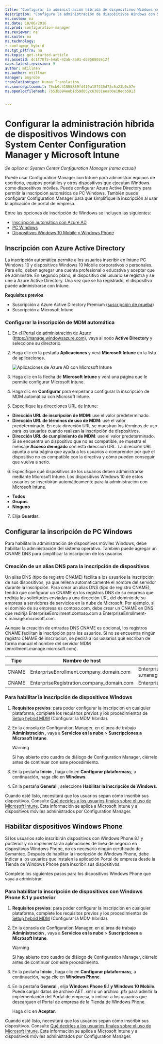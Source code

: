 ```yaml
---
title: "Configurar la administración híbrida de dispositivos Windows con System Center Configuration Manager y Microsoft Intune | Microsoft Docs"
description: "Configure la administración de dispositivos Windows con System Center Configuration Manager y Microsoft Intune."
ms.custom: na
ms.date: 10/06/2016
ms.prod: configuration-manager
ms.reviewer: na
ms.suite: na
ms.technology:
- configmgr-hybrid
ms.tgt_pltfrm: na
ms.topic: get-started-article
ms.assetid: dc1f70f5-64ab-42ab-aa91-d3858803e12f
caps.latest.revision: 9
author: mtillman
ms.author: mtillman
manager: angrobe
translationtype: Human Translation
ms.sourcegitcommit: 76cb0c41865859fd410a187435d73c6a23b0c57e
ms.openlocfilehash: 7b53b094eeb1d59d052c63831eeab0e10edb5913


---
```

# <a name="set-up-windows-hybrid-device-management-with-system-center-configuration-manager-and-microsoft-intune"></a>Configurar la administración híbrida de dispositivos Windows con System Center Configuration Manager y Microsoft Intune

*Se aplica a: System Center Configuration Manager (rama actual)*

Puede usar Configuration Manager con Intune para administrar equipos de escritorio, equipos portátiles y otros dispositivos que ejecutan Windows como dispositivos móviles. Puede configurar Azure Active Directory para permitir la inscripción automática de PC Windows. También puede configurar Configuration Manager para que simplifique la inscripción al usar la aplicación de portal de empresa.


Entre las opciones de inscripción de Windows se incluyen las siguientes:

- [Inscripción automática con Azure AD](#azure-active-directory-enrollment)
- [PC Windows](#set-up-windows-device-enrollment)
- [Dispositivos Windows 10 Mobile y Windows Phone](#enable-windows-phone-devices)

## <a name="azure-active-directory-enrollment"></a>Inscripción con Azure Active Directory

La inscripción automática permite a los usuarios inscribir en Intune PC Windows 10 y dispositivos Windows 10 Mobile corporativos o personales. Para ello, deben agregar una cuenta profesional o educativa y aceptar que se administre. En segundo plano, el dispositivo del usuario se registra y se une a Azure Active Directory. Una vez que se ha registrado, el dispositivo puede administrarse con Intune.

**Requisitos previos**
- Suscripción a Azure Active Directory Premium ([suscripción de prueba](http://go.microsoft.com/fwlink/?LinkID=816845))
- Suscripción a Microsoft Intune


### <a name="configure-automatic-mdm-enrollment"></a>Configurar la inscripción de MDM automática

1. En el [Portal de administración de Azure](https://manage.windowsazure.com) (https://manage.windowsazure.com), vaya al nodo **Active Directory** y seleccione su directorio.

2. Haga clic en la pestaña **Aplicaciones** y verá **Microsoft Intune** en la lista de aplicaciones.

    ![Aplicaciones de Azure AD con Microsoft Intune](../media/aad-intune-app.png)

3. Haga clic en la flecha de **Microsoft Intune** y verá una página que le permite configurar Microsoft Intune.

4. Haga clic en **Configurar** para empezar a configurar la inscripción de MDM automática con Microsoft Intune.

5. Especifique las direcciones URL de Intune:

  - **Dirección URL de inscripción de MDM**: use el valor predeterminado.
  - **Dirección URL de términos de uso de MDM**: use el valor predeterminado. En esta dirección URL se muestran los términos de uso para los usuarios cuando realizan la inscripción de dispositivos.
  - **Dirección URL de cumplimiento de MDM**: use el valor predeterminado. Si se encuentra un dispositivo que no es compatible, se muestra el mensaje **Acceso denegado** con esta dirección URL. La dirección URL apunta a una página que ayuda a los usuarios a comprender por qué el dispositivo no es compatible con la directiva y cómo pueden conseguir que vuelva a serlo.

6.  Especifique qué dispositivos de los usuarios deben administrarse mediante Microsoft Intune. Los dispositivos Windows 10 de estos usuarios se inscribirán automáticamente para la administración con Microsoft Intune.

  - **Todos**
  - **Grupos**
  - **Ninguno**

7. Elija **Guardar**.

## <a name="configure-windows-pc-enrollment"></a>Configurar la inscripción de PC Windows
 Para habilitar la administración de dispositivos móviles Windows, debe habilitar la administración del sistema operativo.  También puede agregar un CNAME DNS para simplificar la inscripción de los usuarios.

### <a name="create-dns-alias-for-device-enrollment"></a>Creación de un alias DNS para la inscripción de dispositivos  
 Un alias DNS (tipo de registro CNAME) facilita a los usuarios la inscripción de sus dispositivos, ya que rellena automáticamente el nombre del servidor durante la inscripción. Para crear un alias DNS (tipo de registro CNAME), tendrá que configurar un CNAME en los registros DNS de su empresa que redirija las solicitudes enviadas a una dirección URL del dominio de su empresa a servidores de servicios en la nube de Microsoft.  Por ejemplo, si el dominio de su empresa es contoso.com, debe crear un CNAME en DNS que redirija EnterpriseEnrollment.contoso.com a EnterpriseEnrollment-s.manage.microsoft.com.  

 Aunque la creación de entradas DNS CNAME es opcional, los registros CNAME facilitan la inscripción para los usuarios. Si no se encuentra ningún registro CNAME de inscripción, se pedirá a los usuarios que escriban de forma manual el nombre del servidor MDM (enrollment.manage.microsoft.com).

|Tipo|Nombre de host|Apunta a|  
|----------|---------------|---------------|  
|CNAME|EnterpriseEnrollment.company_domain.com|EnterpriseEnrollment-s.manage.microsoft.com|  
|CNAME|EnterpriseRegistration.company_domain.com|EnterpriseRegistration.windows.net|  
### <a name="to-enable-enrollment-for-windows-devices"></a>Para habilitar la inscripción de dispositivos Windows  

1.  **Requisitos previos**: para poder configurar la inscripción en cualquier plataforma, complete los requisitos previos y los procedimientos de [Setup hybrid MDM](setup-hybrid-mdm.md) (Configurar la MDM híbrida).  

2.  En la consola de Configuration Manager, en el área de trabajo **Administración** , vaya a **Servicios en la nube** > **Suscripciones a Microsoft Intune**.  

    > [!WARNING]  
    >  Si hay abierto otro cuadro de diálogo de Configuration Manager, ciérrelo antes de continuar con este procedimiento.  

3.  En la pestaña **Inicio** , haga clic en **Configurar plataformas**y, a continuación, haga clic en **Windows**.  

4.  En la pestaña **General** , seleccione **Habilitar la inscripción de Windows**.  

 Cuando esté listo, necesitará que los usuarios sepan cómo inscribir sus dispositivos. Consulte [Qué decirles a los usuarios finales sobre el uso de Microsoft Intune](https://docs.microsoft.com/intune/deploy-use/what-to-tell-your-end-users-about-using-microsoft-intune). Esta información se aplica a Microsoft Intune y a dispositivos móviles administrados por Configuration Manager.

## <a name="enable-windows-phone-devices"></a>Habilitar dispositivos Windows Phone  
  Si los usuarios solo inscribirán dispositivos con Windows Phone 8.1 y posterior y no implementarán aplicaciones de línea de negocio en dispositivos Windows Phone, no es necesario ningún certificado de Symantec. Después de habilitar la inscripción de Windows Phone, debe indicar a los usuarios que instalen la aplicación Portal de empresa desde la Tienda de Windows Phone para inscribir sus dispositivos.  

  Complete los siguientes pasos para los dispositivos Windows Phone que vaya a administrar.  

### <a name="to-enable-enrollment-for-windows-phone-81-and-later-devices"></a>Para habilitar la inscripción de dispositivos con Windows Phone 8.1 y posterior  

 1.  **Requisitos previos**: para poder configurar la inscripción en cualquier plataforma, complete los requisitos previos y los procedimientos de [Setup hybrid MDM](setup-hybrid-mdm.md) (Configurar la MDM híbrida).  

 2.  En la consola de Configuration Manager, en el área de trabajo **Administración** , vaya a **Servicios en la nube** > **Suscripciones a Microsoft Intune**.  

     > [!WARNING]  
     >  Si hay abierto otro cuadro de diálogo de Configuration Manager, ciérrelo antes de continuar con este procedimiento.  

 3.  En la pestaña **Inicio** , haga clic en **Configurar plataformas**y, a continuación, haga clic en **Windows Phone**.  

 4.  En la pestaña **General** , elija  **Windows Phone 8.1 y Windows 10 Mobile**. Puede cargar datos de archivo AET .xml o un archivo .pfx para admitir la implementación del Portal de empresa, o indicar a los usuarios que descarguen el Portal de empresa de la Tienda de Windows Phone.  

      Haga clic en **Aceptar**.  

  Cuando esté listo, necesitará que los usuarios sepan cómo inscribir sus dispositivos. Consulte [Qué decirles a los usuarios finales sobre el uso de Microsoft Intune](https://docs.microsoft.com/intune/deploy-use/what-to-tell-your-end-users-about-using-microsoft-intune). Esta información se aplica a Microsoft Intune y a dispositivos móviles administrados por Configuration Manager.  



<!--HONumber=Feb17_HO2-->


